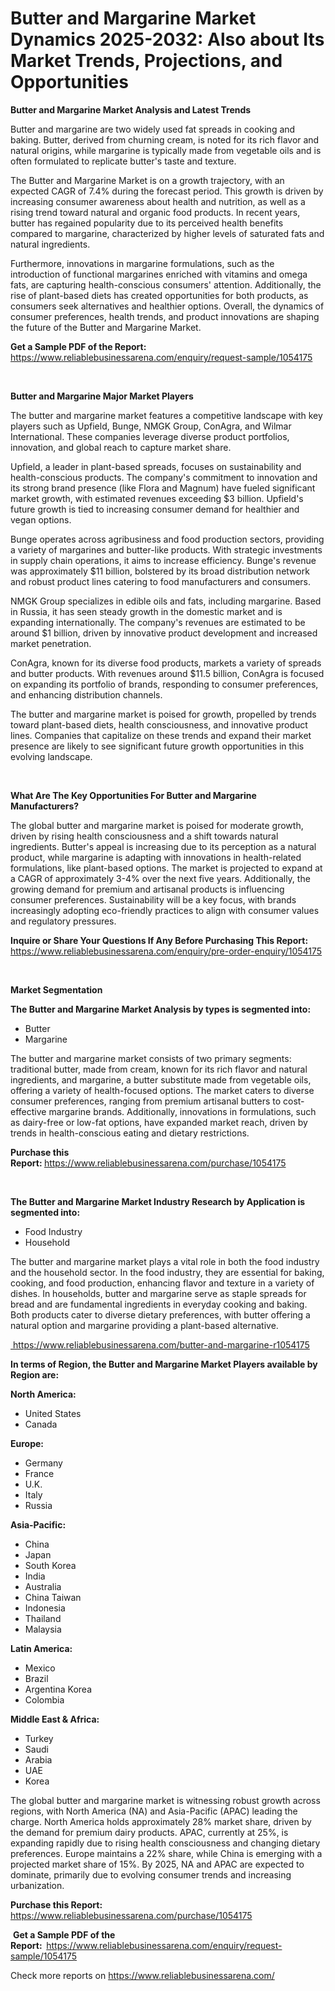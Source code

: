 <p><h1>Butter and Margarine Market Dynamics 2025-2032: Also about Its Market Trends, Projections, and Opportunities</h1></p><p><strong>Butter and Margarine Market Analysis and Latest Trends</strong></p>
<p><p>Butter and margarine are two widely used fat spreads in cooking and baking. Butter, derived from churning cream, is noted for its rich flavor and natural origins, while margarine is typically made from vegetable oils and is often formulated to replicate butter's taste and texture.</p><p>The Butter and Margarine Market is on a growth trajectory, with an expected CAGR of 7.4% during the forecast period. This growth is driven by increasing consumer awareness about health and nutrition, as well as a rising trend toward natural and organic food products. In recent years, butter has regained popularity due to its perceived health benefits compared to margarine, characterized by higher levels of saturated fats and natural ingredients.</p><p>Furthermore, innovations in margarine formulations, such as the introduction of functional margarines enriched with vitamins and omega fats, are capturing health-conscious consumers' attention. Additionally, the rise of plant-based diets has created opportunities for both products, as consumers seek alternatives and healthier options. Overall, the dynamics of consumer preferences, health trends, and product innovations are shaping the future of the Butter and Margarine Market.</p></p>
<p><strong>Get a Sample PDF of the Report:&nbsp;</strong> <a href="https://www.reliablebusinessarena.com/enquiry/request-sample/1054175?utm_campaign=2779&utm_medium=2&utm_source=Github&utm_content=ia&utm_term=07042025&utm_id=butter-and-margarine">https://www.reliablebusinessarena.com/enquiry/request-sample/1054175</a></p>
<p>&nbsp;</p>
<p><strong>Butter and Margarine Major Market Players</strong></p>
<p><p>The butter and margarine market features a competitive landscape with key players such as Upfield, Bunge, NMGK Group, ConAgra, and Wilmar International. These companies leverage diverse product portfolios, innovation, and global reach to capture market share. </p><p>Upfield, a leader in plant-based spreads, focuses on sustainability and health-conscious products. The company's commitment to innovation and its strong brand presence (like Flora and Magnum) have fueled significant market growth, with estimated revenues exceeding $3 billion. Upfield's future growth is tied to increasing consumer demand for healthier and vegan options.</p><p>Bunge operates across agribusiness and food production sectors, providing a variety of margarines and butter-like products. With strategic investments in supply chain operations, it aims to increase efficiency. Bunge's revenue was approximately $11 billion, bolstered by its broad distribution network and robust product lines catering to food manufacturers and consumers.</p><p>NMGK Group specializes in edible oils and fats, including margarine. Based in Russia, it has seen steady growth in the domestic market and is expanding internationally. The company's revenues are estimated to be around $1 billion, driven by innovative product development and increased market penetration.</p><p>ConAgra, known for its diverse food products, markets a variety of spreads and butter products. With revenues around $11.5 billion, ConAgra is focused on expanding its portfolio of brands, responding to consumer preferences, and enhancing distribution channels.</p><p>The butter and margarine market is poised for growth, propelled by trends toward plant-based diets, health consciousness, and innovative product lines. Companies that capitalize on these trends and expand their market presence are likely to see significant future growth opportunities in this evolving landscape.</p></p>
<p>&nbsp;</p>
<p><strong>What Are The Key Opportunities For Butter and Margarine Manufacturers?</strong></p>
<p><p>The global butter and margarine market is poised for moderate growth, driven by rising health consciousness and a shift towards natural ingredients. Butter's appeal is increasing due to its perception as a natural product, while margarine is adapting with innovations in health-related formulations, like plant-based options. The market is projected to expand at a CAGR of approximately 3-4% over the next five years. Additionally, the growing demand for premium and artisanal products is influencing consumer preferences. Sustainability will be a key focus, with brands increasingly adopting eco-friendly practices to align with consumer values and regulatory pressures.</p></p>
<p><strong>Inquire or Share Your Questions If Any Before Purchasing This Report:</strong> <a href="https://www.reliablebusinessarena.com/enquiry/pre-order-enquiry/1054175?utm_campaign=2779&utm_medium=2&utm_source=Github&utm_content=ia&utm_term=07042025&utm_id=butter-and-margarine">https://www.reliablebusinessarena.com/enquiry/pre-order-enquiry/1054175</a></p>
<p>&nbsp;</p>
<p><strong>Market Segmentation</strong></p>
<p><strong>The Butter and Margarine Market Analysis by types is segmented into:</strong></p>
<p><ul><li>Butter</li><li>Margarine</li></ul></p>
<p><p>The butter and margarine market consists of two primary segments: traditional butter, made from cream, known for its rich flavor and natural ingredients, and margarine, a butter substitute made from vegetable oils, offering a variety of health-focused options. The market caters to diverse consumer preferences, ranging from premium artisanal butters to cost-effective margarine brands. Additionally, innovations in formulations, such as dairy-free or low-fat options, have expanded market reach, driven by trends in health-conscious eating and dietary restrictions.</p></p>
<p><strong>Purchase this Report:&nbsp;</strong><a href="https://www.reliablebusinessarena.com/purchase/1054175?utm_campaign=2779&utm_medium=2&utm_source=Github&utm_content=ia&utm_term=07042025&utm_id=butter-and-margarine">https://www.reliablebusinessarena.com/purchase/1054175</a></p>
<p>&nbsp;</p>
<p><strong>The Butter and Margarine Market Industry Research by Application is segmented into:</strong></p>
<p><ul><li>Food Industry</li><li>Household</li></ul></p>
<p><p>The butter and margarine market plays a vital role in both the food industry and the household sector. In the food industry, they are essential for baking, cooking, and food production, enhancing flavor and texture in a variety of dishes. In households, butter and margarine serve as staple spreads for bread and are fundamental ingredients in everyday cooking and baking. Both products cater to diverse dietary preferences, with butter offering a natural option and margarine providing a plant-based alternative.</p></p>
<p><a href="https://www.reliablebusinessarena.com/butter-and-margarine-r1054175?utm_campaign=2779&utm_medium=2&utm_source=Github&utm_content=ia&utm_term=07042025&utm_id=butter-and-margarine">&nbsp;https://www.reliablebusinessarena.com/butter-and-margarine-r1054175</a></p>
<p><strong>In terms of Region, the Butter and Margarine Market Players available by Region are:</strong></p>
<p>
    <p> <strong> North America: </strong>
        <ul>
            <li>United States</li>
            <li>Canada</li>
        </ul>
        </p> 
    <p> <strong> Europe: </strong>
        <ul>
            <li>Germany</li>
            <li>France</li>
            <li>U.K.</li>
            <li>Italy</li>
            <li>Russia</li>
        </ul>
        </p> 
    <p> <strong> Asia-Pacific: </strong>
        <ul>
            <li>China</li>
            <li>Japan</li>
            <li>South Korea</li>
            <li>India</li>
            <li>Australia</li>
            <li>China Taiwan</li>
            <li>Indonesia</li>
            <li>Thailand</li>
            <li>Malaysia</li>
        </ul>
        </p> 
    <p> <strong> Latin America: </strong>
        <ul>
            <li>Mexico</li>
            <li>Brazil</li>
            <li>Argentina Korea</li>
            <li>Colombia</li>
        </ul>
        </p> 
    <p> <strong> Middle East & Africa: </strong>
        <ul>
            <li>Turkey</li>
            <li>Saudi</li>
            <li>Arabia</li>
            <li>UAE</li>
            <li>Korea</li>
        </ul>
    </p>
    </p>
<p><p>The global butter and margarine market is witnessing robust growth across regions, with North America (NA) and Asia-Pacific (APAC) leading the charge. North America holds approximately 28% market share, driven by the demand for premium dairy products. APAC, currently at 25%, is expanding rapidly due to rising health consciousness and changing dietary preferences. Europe maintains a 22% share, while China is emerging with a projected market share of 15%. By 2025, NA and APAC are expected to dominate, primarily due to evolving consumer trends and increasing urbanization.</p></p>
<p><strong>Purchase this Report: </strong><a href="https://www.reliablebusinessarena.com/purchase/1054175?utm_campaign=2779&utm_medium=2&utm_source=Github&utm_content=ia&utm_term=07042025&utm_id=butter-and-margarine">https://www.reliablebusinessarena.com/purchase/1054175</a></p>
<p>&nbsp;<strong>Get a Sample PDF of the Report:&nbsp;&nbsp;</strong><a href="https://www.reliablebusinessarena.com/enquiry/request-sample/1054175?utm_campaign=2779&utm_medium=2&utm_source=Github&utm_content=ia&utm_term=07042025&utm_id=butter-and-margarine">https://www.reliablebusinessarena.com/enquiry/request-sample/1054175</a></p>
<p><strong></strong></p>
<p>Check more reports on <a href="https://www.reliablebusinessarena.com/?utm_campaign=2779&utm_medium=2&utm_source=Github&utm_content=ia&utm_term=07042025&utm_id=butter-and-margarine">https://www.reliablebusinessarena.com/</a></p>